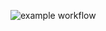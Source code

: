 ![example workflow](https://github.com/USERNAME/REPONAME/actions/workflows/YMLFILENAME.yml/badge.svg)
